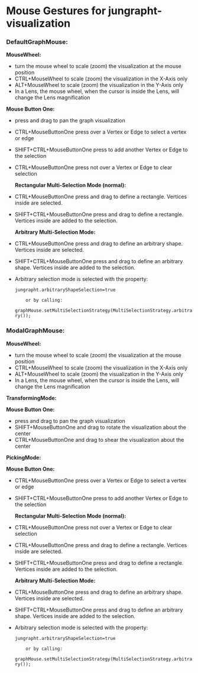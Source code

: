 # Mouse Gestures for jungrapht-visualization

### DefaultGraphMouse:

**MouseWheel:**
* turn the mouse wheel to scale (zoom) the visualization at the mouse position
* CTRL+MouseWheel to scale (zoom) the visualization in the X-Axis only
* ALT+MouseWheel to scale (zoom) the visualization in the Y-Axis only
* In a Lens, the mouse wheel, when the cursor is inside the Lens, will change the Lens magnification


 **Mouse Button One:**
* press and drag to pan the graph visualization
* CTRL+MouseButtonOne press over a Vertex or Edge to select a vertex or edge
* SHIFT+CTRL+MouseButtonOne press to add another Vertex or Edge to the selection
* CTRL+MouseButtonOne press not over a Vertex or Edge to clear selection

    **Rectangular Multi-Selection Mode (normal):**
    
* CTRL+MouseButtonOne press and drag to define a rectangle. Vertices inside are selected.
* SHIFT+CTRL+MouseButtonOne press and drag to define a rectangle. Vertices inside are added to the selection.

    **Arbitrary Multi-Selection Mode:**
    
* CTRL+MouseButtonOne press and drag to define an arbitrary shape. Vertices inside are selected.
* SHIFT+CTRL+MouseButtonOne press and drag to define an arbitrary shape. Vertices inside are added to the selection.
* Arbitrary selection mode is selected with the property:

     `jungrapht.arbitraryShapeSelection=true`
     
          or by calling:

    `graphMouse.setMultiSelectionStrategy(MultiSelectionStrategy.arbitrary());`

### ModalGraphMouse:

**MouseWheel:**
* turn the mouse wheel to scale (zoom) the visualization at the mouse position
* CTRL+MouseWheel to scale (zoom) the visualization in the X-Axis only
* ALT+MouseWheel to scale (zoom) the visualization in the Y-Axis only
* In a Lens, the mouse wheel, when the cursor is inside the Lens, will change the Lens magnification

**TransformingMode:**

**Mouse Button One:**

* press and drag to pan the graph visualization
* SHIFT+MouseButtonOne and drag to rotate the visualization about the center
* CTRL+MouseButtonOne and drag to shear the visualization about the center

**PickingMode:**

**Mouse Button One:**

* CTRL+MouseButtonOne press over a Vertex or Edge to select a vertex or edge
* SHIFT+CTRL+MouseButtonOne press to add another Vertex or Edge to the selection

    **Rectangular Multi-Selection Mode (normal):**
    
* CTRL+MouseButtonOne press not over a Vertex or Edge to clear selection
* CTRL+MouseButtonOne press and drag to define a rectangle. Vertices inside are selected.
* SHIFT+CTRL+MouseButtonOne press and drag to define a rectangle. Vertices inside are added to the selection.
 
   **Arbitrary Multi-Selection Mode:**
    
* CTRL+MouseButtonOne press and drag to define an arbitrary shape. Vertices inside are selected.
* SHIFT+CTRL+MouseButtonOne press and drag to define an arbitrary shape. Vertices inside are added to the selection.
* Arbitrary selection mode is selected with the property:



     `jungrapht.arbitraryShapeSelection=true`
     
          or by calling:

    `graphMouse.setMultiSelectionStrategy(MultiSelectionStrategy.arbitrary());`

